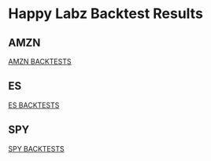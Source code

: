 # Happy Labz Backtest Results

## AMZN
[AMZN BACKTESTS](AMZN/README.md)


## ES
[ES BACKTESTS](ES/README.md)


## SPY
[SPY BACKTESTS](SPY/README.md)

